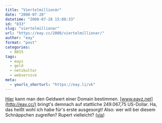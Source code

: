 ```yaml
---
title: "Viertelmillionär"
date: "2008-07-28"
datetime: "2008-07-28 15:08:33"
id: "833"
slug: "viertelmillionar"
url: "https://eay.cc/2008/viertelmillionar/"
author: "eay"
format: "post"
categories:
  - 0815
tags:
  - eayz
  - geld
  - netzkultur
  - webservice
meta:
  - yourls_shorturl: "https://eay.li/vk"
---
```


[Hier](http://seo-scout.org/tool/domainvalue/) kann man den Geldwert einer Domain bestimmen. [www.eayz.net](http://eay.cc/) bringt's demnach auf stattliche 249.067,75 US-Dollar. Ha, das heißt wohl ich habe für's erste ausgesorgt! Also: wer will bei diesem Schnäppchen zugreifen? Rupert vielleicht? ([via](http://www.amypink.com/2008/07/28/im-rich-bitch/))
